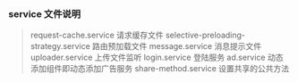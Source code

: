 ### service 文件说明

> request-cache.service 请求缓存文件
> selective-preloading-strategy.service 路由预加载文件
> message.service 消息提示文件
> uploader.service 上传文件监听
> login.service 登陆服务
> ad.service 动态添加组件即动态添加广告服务
> share-method.service 设置共享的公共方法
